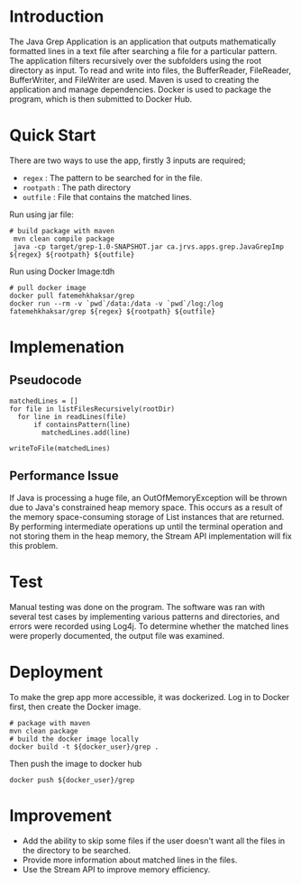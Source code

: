 # Introduction
The Java Grep Application is an application that outputs mathematically formatted lines in a text file after searching a file for a particular pattern. The application filters recursively over the subfolders using the root directory as input. To read and write into files, the BufferReader, FileReader, BufferWriter, and FileWriter are used. Maven is used to creating the application and manage dependencies. Docker is used to package the program, which is then submitted to Docker Hub.

# Quick Start
There are two ways to use the app, firstly 3 inputs  are required;

- ```` regex ```` : The pattern to be searched for in the file.
- ```` rootpath ```` : The path directory
- ```` outfile ```` : File that contains the matched lines.

Run using jar file:
````
# build package with maven
 mvn clean compile package
 java -cp target/grep-1.0-SNAPSHOT.jar ca.jrvs.apps.grep.JavaGrepImp ${regex} ${rootpath} ${outfile}
````

Run using Docker Image:tdh
````
# pull docker image
docker pull fatemehkhaksar/grep
docker run --rm -v `pwd`/data:/data -v `pwd`/log:/log fatemehkhaksar/grep ${regex} ${rootpath} ${outfile}
````

# Implemenation
## Pseudocode
````
matchedLines = []
for file in listFilesRecursively(rootDir)
  for line in readLines(file)
      if containsPattern(line)
        matchedLines.add(line)
        
writeToFile(matchedLines)
````

## Performance Issue
If Java is processing a huge file, an OutOfMemoryException will be thrown due to Java's constrained heap memory space.
This occurs as a result of the memory space-consuming storage of List instances that are returned.
By performing intermediate operations up until the terminal operation and not storing them in the heap memory, the Stream API implementation will fix this problem.

# Test
Manual testing was done on the program. The software was ran with several test cases by implementing various patterns and directories, and errors were recorded using Log4j.
To determine whether the matched lines were properly documented, the output file was examined.

# Deployment
To make the grep app more accessible, it was dockerized. Log in to Docker first, then create the Docker image.
````
# package with maven
mvn clean package
# build the docker image locally
docker build -t ${docker_user}/grep .
````
Then push the image to docker hub
````
docker push ${docker_user}/grep
````

# Improvement
- Add the ability to skip some files if the user doesn't want all the files in the directory to be searched. 
- Provide more information about matched lines in the files.
- Use the Stream API to improve memory efficiency.